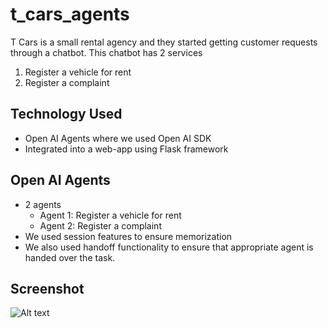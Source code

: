 # t_cars_agents
T Cars is a small rental agency and they started getting customer requests through a chatbot. This chatbot has 2 services
1. Register a vehicle for rent
2. Register a complaint

## Technology Used
- Open AI Agents where we used Open AI SDK
- Integrated into a web-app using Flask framework

## Open AI Agents
- 2 agents
    - Agent 1: Register a vehicle for rent
    - Agent 2: Register a complaint
- We used session features to ensure memorization
- We also used handoff functionality to ensure that appropriate agent is handed over the task. 

## Screenshot
![Alt text]("images/readme-ss.png?raw=true")
